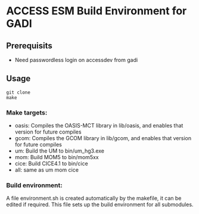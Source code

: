 # ACCESS ESM Build Environment for GADI

## Prerequisits

- Need passwordless login on accessdev from gadi

## Usage

    git clone 
    make

### Make targets:

* oasis: Compiles the OASIS-MCT library in lib/oasis, and enables that version for future compiles
* gcom: Compiles the GCOM library in lib/gcom, and enables that version for future compiles
* um: Build the UM to bin/um_hg3.exe
* mom: Build MOM5 to bin/mom5xx
* cice: Build CICE4.1 to bin/cice
* all: same as um mom cice

### Build environment:

A file environment.sh is created automatically by the makefile, it can be edited if required.
This file sets up the build environment for all submodules.

